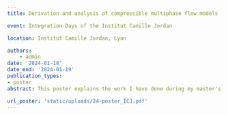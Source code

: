 ```yaml
---
title: Derivation and analysis of compressible multiphase flow models

event: Integration Days of the Institut Camille Jordan

location: Institut Camille Jordan, Lyon

authors:
    - admin
date: '2024-01-18'
date_end: '2024-01-19'
publication_types:
- poster
abstract: This poster explains the work I have done during my master's internship and the first months of my PhD. It presents a formal derivation of an averaged model from the compressible barotropic Navier-Stokes equations for a stratified bifluid flow.

url_poster: 'static/uploads/24-poster_ICJ.pdf'
---
```

